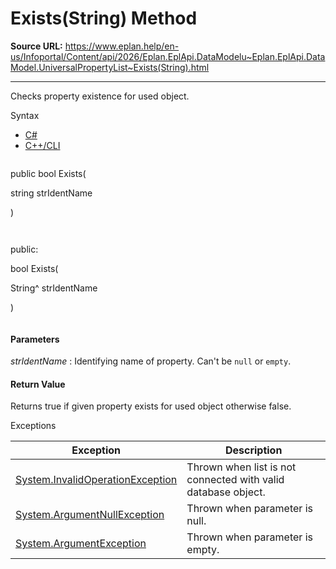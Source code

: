 # Exists(String) Method

**Source URL:** https://www.eplan.help/en-us/Infoportal/Content/api/2026/Eplan.EplApi.DataModelu~Eplan.EplApi.DataModel.UniversalPropertyList~Exists(String).html

---

Checks property existence for used object.

Syntax

- [C#](#i-syntax-CS)
- [C++/CLI](#i-syntax-CPP2005)

```
```
public bool Exists( 

   string strIdentName

)
```
```

```
```
public:

bool Exists( 

   String^ strIdentName

)
```
```

#### Parameters

*strIdentName*
:   Identifying name of property. Can't be `null` or `empty`.

#### Return Value

Returns true if given property exists for used object otherwise false.

Exceptions

| Exception | Description |
| --- | --- |
| [System.InvalidOperationException](#) | Thrown when list is not connected with valid database object. |
| [System.ArgumentNullException](#) | Thrown when parameter is null. |
| [System.ArgumentException](#) | Thrown when parameter is empty. |
